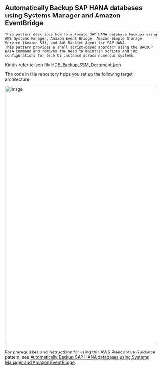 ## Automatically Backup SAP HANA databases using Systems Manager and Amazon EventBridge

    This pattern describes how to automate SAP HANA database backups using AWS Systems Manager, Amazon Event Bridge, Amazon Simple Storage Service (Amazon S3), and AWS Backint Agent for SAP HANA. 
    This pattern provides a shell script-based approach using the BACKUP DATA command and removes the need to maintain scripts and job configurations for each OS instance across numerous systems.

Kindly refer to json file HDB_Backup_SSM_Document.json

The code in this repository helps you set up the following target architecture.

<img width="854" alt="image" src="https://user-images.githubusercontent.com/98596200/172308234-4c256ca5-a5dc-4126-b6a6-647ba1d47986.png">

For prerequisites and instructions for using this AWS Prescriptive Guidance pattern, see [Automatically Backup SAP HANA databases using Systems Manager and Amazon EventBridge](https://apg-library.amazonaws.com/content/0aa22a27-d100-483d-95f9-c3101f40402c).

